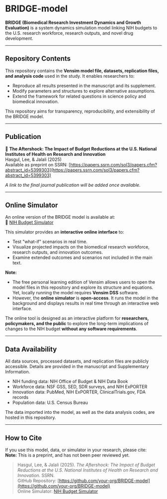 # BRIDGE-model  

**BRIDGE (Biomedical Research Investment Dynamics and Growth Evaluation)** is a system dynamics simulation model linking NIH budgets to the U.S. research workforce, research outputs, and novel drug development.  

---

## Repository Contents  

This repository contains the **Vensim model file, datasets, replication files, and analysis code** used in the study. It enables researchers to:  
- Reproduce all results presented in the manuscript and its supplement.  
- Modify parameters and structures to explore alternative assumptions.  
- Extend the framework for related questions in science policy and biomedical innovation.  

This repository aims for transparency, reproducibility, and extensibility of the BRIDGE model.  

---

## Publication  

📄 **The Aftershock: The Impact of Budget Reductions at the U.S. National Institutes of Health on Research and Innovation**  
Hasgul, Lee, & Jalali (2025)  
Available as preprint on SSRN: [https://papers.ssrn.com/sol3/papers.cfm?abstract_id=5399303](https://papers.ssrn.com/sol3/papers.cfm?abstract_id=5399303)  

*A link to the final journal publication will be added once available.*  

---

## Online Simulator  

An online version of the BRIDGE model is available at:  
🔗 [NIH Budget Simulator](https://mj-lab.mgh.harvard.edu/nih-budget-simulator/)  

This simulator provides an **interactive online interface** to:  
- Test "what-if" scenarios in real time.
- Visualize projected impacts on the biomedical research workforce, research outputs, and innovation outcomes.  
- Examine extended outcomes and scenarios not included in the main text.
  
**Note:** 
- The free personal learning edition of Vensim allows users to open the model files in this repository and explore its structure and equations. Yet, locally running the model requires **Vensim DSS** software. 
- However, the **online simulator** is **open-access**. It runs the model in the background and displays results in real time through an interactive web interface.  

The online tool is designed as an interactive platform for **researchers, policymakers, and the public** to explore the long-term implications of changes to the NIH budget **without any software requirements**.  

---

## Data Availability  

All data sources, processed datasets, and replication files are publicly accessible. Details are provided in the manuscript and Supplementary Information.  

- NIH funding data: NIH Office of Budget & NIH Data Book  
- Workforce data: NSF GSS, SED, SDR surveys, and NIH ExPORTER
- Innovation data: PubMed, NIH ExPORTER, ClinicalTrials.gov, FDA records  
- Population data: U.S. Census Bureau  

The data imported into the model, as well as the data analysis codes, are hosted in this repository.  

---

## How to Cite  

If you use this model, data, or simulator in your research, please cite:  
**Note:** This is a preprint, and has not been peer reviewed yet.

> Hasgul, Lee, & Jalali (2025). *The Aftershock: The Impact of Budget Reductions at the U.S. National Institutes of Health on Research and Innovation.* SSRN.  
> GitHub Repository: [https://github.com/your-org/BRIDGE-model](https://github.com/your-org/BRIDGE-model)  
> Online Simulator: [NIH Budget Simulator](https://mj-lab.mgh.harvard.edu/nih-budget-simulator/)  
